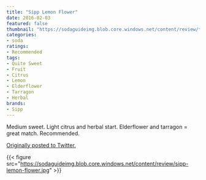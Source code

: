 ```yaml
---
title: "Sipp Lemon Flower"
date: 2016-02-03
featured: false
thumbnail: "https://sodaguideimg.blob.core.windows.net/content/review/thumbs/sipp-lemon-flower.jpg"
categories:
- soda
ratings:
- Recommended
tags:
- Quite Sweet
- Fruit
- Citrus
- Lemon
- Elderflower
- Tarragon
- Herbal
brands:
- Sipp
---
```


Medium sweet. Light citrus and herbal start. Elderflower and tarragon = great match. Recommended.

[Originally posted to Twitter.](https://twitter.com/Cavorter/status/695039465153167360)

{{< figure src="https://sodaguideimg.blob.core.windows.net/content/review/sipp-lemon-flower.jpg" >}}
